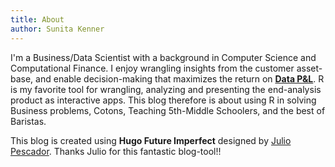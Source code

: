 ```yaml
---
title: About
author: Sunita Kenner
---
```


I'm a Business/Data Scientist with a background in Computer Science and Computational Finance.  I enjoy wrangling insights from the customer asset-base, and enable decision-making that maximizes the return on [**Data P&L**](http://www.cybaea.net/Journal/2017/08/04/Towards-Data-Value-Management/). R is my favorite tool for wrangling, analyzing and presenting the end-analysis product as interactive apps. This blog therefore is about using R in solving Business problems, Cotons, Teaching 5th-Middle Schoolers, and the best of Baristas.  

This blog is created using **Hugo Future Imperfect** designed by [Julio Pescador](https://github.com/jpescador). Thanks Julio for this fantastic blog-tool!!

